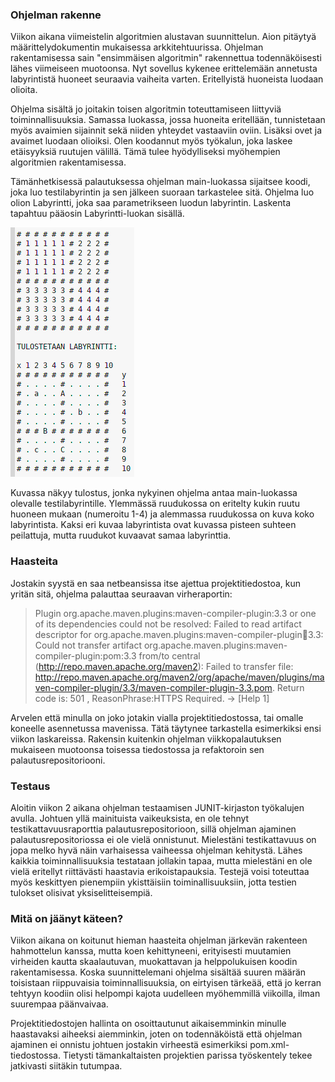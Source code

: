 ### Ohjelman rakenne

<c> Viikon aikana viimeistelin algoritmien alustavan suunnittelun. Aion pitäytyä määrittelydokumentin mukaisessa arkkitehtuurissa. Ohjelman rakentamisessa sain "ensimmäisen algoritmin" rakennettua todennäköisesti lähes viimeiseen muotoonsa. Nyt sovellus kykenee erittelemään annetusta labyrintistä huoneet seuraavia vaiheita varten. Eritellyistä huoneista luodaan olioita. <c>
  
<c> Ohjelma sisältä jo joitakin toisen algoritmin toteuttamiseen liittyviä toiminnallisuuksia. Samassa luokassa, jossa huoneita eritellään, tunnistetaan myös avaimien sijainnit sekä niiden yhteydet vastaaviin oviin. Lisäksi ovet ja avaimet luodaan olioiksi. Olen koodannut myös työkalun, joka laskee etäisyyksiä ruutujen välillä. Tämä tulee hyödylliseksi myöhempien algoritmien rakentamisessa. <c>

<c>Tämänhetkisessä palautuksessa ohjelman main-luokassa sijaitsee koodi, joka luo testilabyrintin ja sen jälkeen suoraan tarkastelee sitä. Ohjelma luo olion Labyrintti, joka saa parametrikseen luodun labyrintin. Laskenta tapahtuu pääosin Labyrintti-luokan sisällä. <c>

![Kuva 1](https://raw.githubusercontent.com/Hipsterisiili/Pakohuone/master/Dokumentointikansio/Kuvat/Ohjelman_syote_viikko2.png)

<c>Kuvassa näkyy tulostus, jonka nykyinen ohjelma antaa main-luokassa olevalle testilabyrintille. Ylemmässä ruudukossa on eritelty kukin ruutu huoneen mukaan (numeroitu 1-4) ja alemmassa ruudukossa on kuva koko labyrintista. Kaksi eri kuvaa labyrintista ovat kuvassa pisteen suhteen peilattuja, mutta ruudukot kuvaavat samaa labyrinttia.<c>

### Haasteita

<c>Jostakin syystä en saa netbeansissa itse ajettua projektitiedostoa, kun yritän sitä, ohjelma palauttaa seuraavan 
virheraportin:

>Plugin org.apache.maven.plugins:maven-compiler-plugin:3.3 or one of its dependencies could not be resolved: 
>Failed to read artifact descriptor for org.apache.maven.plugins:maven-compiler-plugin:jar:3.3: Could not 
>transfer artifact org.apache.maven.plugins:maven-compiler-plugin:pom:3.3 from/to central 
>(http://repo.maven.apache.org/maven2): Failed to transfer file: 
>http://repo.maven.apache.org/maven2/org/apache/maven/plugins/maven-compiler-plugin/3.3/maven-compiler-plugin-3.3.pom. 
>Return code is: 501 , ReasonPhrase:HTTPS Required. -> [Help 1]

Arvelen että minulla on joko jotakin vialla projektitiedostossa, tai omalle koneelle asennetussa mavenissa. Tätä täytynee tarkastella esimerkiksi ensi viikon laskareissa. Rakensin kuitenkin ohjelman viikkopalautuksen mukaiseen muotoonsa toisessa tiedostossa ja refaktoroin sen palautusrepositoriooni.<c>

### Testaus

<c> Aloitin viikon 2 aikana ohjelman testaamisen JUNIT-kirjaston työkalujen avulla. Johtuen yllä mainituista vaikeuksista, en ole tehnyt testikattavuusraporttia palautusrepositorioon, sillä ohjelman ajaminen palautusrepositoriossa ei ole vielä onnistunut. Mielestäni testikattavuus on jopa melko hyvä näin varhaisessa vaiheessa ohjelman kehitystä. Lähes kaikkia toiminnallisuuksia testataan jollakin tapaa, mutta mielestäni en ole vielä eritellyt riittävästi haastavia erikoistapauksia. Testejä voisi toteuttaa myös keskittyen pienempiin ykisttäisiin toiminallisuuksiin, jotta testien tulokset olisivat yksiselitteisempiä. <c>
  
### Mitä on jäänyt käteen?

<c>Viikon aikana on koitunut hieman haasteita ohjelman järkevän rakenteen hahmottelun kanssa, mutta koen kehittyneeni, erityisesti muutamien virheiden kautta skaalautuvan, muokattavan ja helppolukuisen koodin rakentamisessa. Koska suunnittelemani ohjelma sisältää suuren määrän toisistaan riippuvaisia toiminnallisuuksia, on eirtyisen tärkeää, että jo kerran tehtyyn koodiin olisi helpompi kajota uudelleen myöhemmillä viikoilla, ilman suurempaa päänvaivaa.<c>

<c>Projektitiedostojen hallinta on osoittautunut aikaisemminkin minulle haastavaksi aiheeksi aiemminkin, joten on todennäköistä että ohjelman ajaminen ei onnistu johtuen jostakin virheestä esimerkiksi pom.xml-tiedostossa. Tietysti tämankaltaisten projektien parissa työskentely tekee jatkivasti siitäkin tutumpaa.<c>
